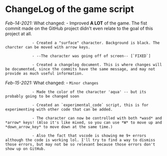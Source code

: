 # ChangeLog of the game script

*Feb-14-2021:*
        What changed:
                - Improved **A LOT** of the game. The fist commit made on the GitHub project didn't even relate to the goal of this project at all. 

                - Created a "surface" character. Background is black. The charcter can be moved with arrow keys. 

                - --The character was going off of screen-- [`FIXED`]

                - Created a changelog document. This is where changes will be documented, since the commits have the same message, and may not provide as much useful information. 

*Feb-15-2021:*
        What changed:
                - `Minor changes`

                - Made the color of the character 'aqua' -- but its probably going to be changed soon

                - Created an `experimental_code` script, this is for experimenting with other code that can be added.

                - The character can now be controlled with both *wasd* and *arrow* keys! (Also it's like mixed, so you can use *W* to move up and *down_arrow_key* to move down at the same time.)

                - Also the fact that vscode is showing me 9+ errors although the code is working lol. I'll try to find a way to dismiss those errors, but may not be so relevant because those errors don't show up on GitHub. 